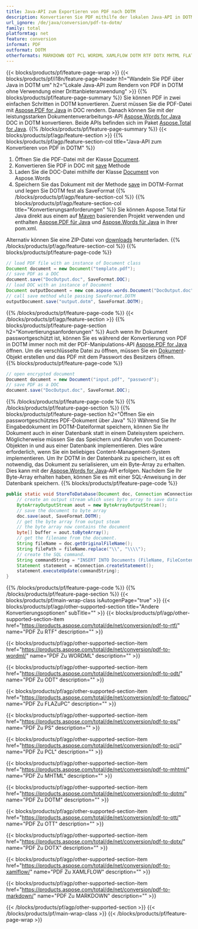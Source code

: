 ```yaml
---
title: Java-API zum Exportieren von PDF nach DOTM
description: Konvertieren Sie PDF mithilfe der lokalen Java-API in DOTM
url_ignore: /de/java/conversion/pdf-to-dotm/
family: total
platformtag: net
feature: conversion
informat: PDF
outformat: DOTM
otherformats: MARKDOWN ODT PCL WORDML XAMLFLOW DOTM RTF DOTX MHTML FLATOPC OTT PS
---
```

{{< blocks/products/pf/feature-page-wrap >}}
{{< blocks/products/pf/i18n/feature-page-header h1="Wandeln Sie PDF über Java in DOTM um" h2="Lokale Java-API zum Rendern von PDF in DOTM ohne Verwendung einer Drittanbieteranwendung" >}}
{{% blocks/products/pf/feature-page-summary %}}
Sie können PDF in zwei einfachen Schritten in DOTM konvertieren. Zuerst müssen Sie die PDF-Datei mit [Aspose.PDF for Java](https://products.aspose.com/pdf/java/) in DOC rendern. Danach können Sie mit der leistungsstarken Dokumentenverarbeitungs-API [Aspose.Words for Java](https://products.aspose.com/words/java/) DOC in DOTM konvertieren. Beide APIs befinden sich im Paket [Aspose.Total for Java](https://products.aspose.com/total/java/).
{{% /blocks/products/pf/feature-page-summary  %}}
{{< blocks/products/pf/agp/feature-section >}}
{{% blocks/products/pf/agp/feature-section-col title="Java-API zum Konvertieren von PDF in DOTM" %}}
1. Öffnen Sie die PDF-Datei mit der Klasse [Document](https://reference.aspose.com/pdf/java/com.aspose.pdf/Document).
2. Konvertieren Sie PDF in DOC mit [save](https://reference.aspose.com/pdf/java/com.aspose.pdf/Document#save-java.lang.String-com.aspose.pdf.SaveOptions- ) Methode
3. Laden Sie die DOC-Datei mithilfe der Klasse [Document](https://reference.aspose.com/words/java/com.aspose.words/Document) von Aspose.Words
4. Speichern Sie das Dokument mit der Methode [save](https://reference.aspose.com/words/java/com.aspose.words/Document#save(java.lang.String,int)) im DOTM-Format und legen Sie DOTM fest als SaveFormat
{{% /blocks/products/pf/agp/feature-section-col %}}
{{% blocks/products/pf/agp/feature-section-col title="Konvertierungsanforderungen" %}}
Sie können Aspose.Total für Java direkt aus einem auf [Maven](https://releases.aspose.com/total/java/) basierenden Projekt verwenden und enthalten [Aspose.PDF für Java](https://docs.aspose.com/pdf/java/installation/) und [Aspose.Words für Java](https://docs.aspose.com/words/java/installation/) in Ihrer pom.xml.

Alternativ können Sie eine ZIP-Datei von [downloads](https://releases.aspose.comtotal/java) herunterladen.
{{% /blocks/products/pf/agp/feature-section-col %}}
{{% blocks/products/pf/feature-page-code %}}

```java
// load PDF file with an instance of Document class
Document document = new Document("template.pdf");
// save PDF as a DOC 
document.save("DocOutput.doc", SaveFormat.DOC); 
// load DOC with an instance of Document
Document outputDocument = new com.aspose.words.Document("DocOutput.doc");
// call save method while passing SaveFormat.DOTM
outputDocument.save("output.dotm", SaveFormat.DOTM);   
```

{{% /blocks/products/pf/feature-page-code %}}
{{< /blocks/products/pf/agp/feature-section >}}
{{% blocks/products/pf/feature-page-section  h2="Konvertierungsanforderungen" %}}
Auch wenn Ihr Dokument passwortgeschützt ist, können Sie es während der Konvertierung von PDF in DOTM immer noch mit der PDF-Manipulations-API [Aspose.PDF for Java](https://docs.aspose.com/pdf/java/installation/) öffnen. Um die verschlüsselte Datei zu öffnen, müssen Sie ein [Dokument](https://reference.aspose.com/pdf/java/com.aspose.pdf/Document)-Objekt erstellen und das PDF mit dem Passwort des Besitzers öffnen.  
{{% blocks/products/pf/feature-page-code %}}

```cs
// open encrypted document
Document document = new Document("input.pdf", "password");
// save PDF as a DOC 
document.save("DocOutput.doc", SaveFormat.DOC);
```

{{% /blocks/products/pf/feature-page-code  %}}
{{% /blocks/products/pf/feature-page-section %}}
{{% blocks/products/pf/feature-page-section  h2="Öffnen Sie ein passwortgeschütztes PDF-Dokument über Java" %}}
Während Sie Ihr Eingabedokument im DOTM-Dateiformat speichern, können Sie Ihr Dokument auch in einer Datenbank statt in einem Dateisystem speichern. Möglicherweise müssen Sie das Speichern und Abrufen von Document-Objekten in und aus einer Datenbank implementieren. Dies wäre erforderlich, wenn Sie ein beliebiges Content-Management-System implementieren. Um Ihr DOTM in der Datenbank zu speichern, ist es oft notwendig, das Dokument zu serialisieren, um ein Byte-Array zu erhalten. Dies kann mit der [Aspose.Words for Java](https://products.aspose.com/words/Java/)-API erfolgen. Nachdem Sie Ihr Byte-Array erhalten haben, können Sie es mit einer SQL-Anweisung in der Datenbank speichern. 
{{% blocks/products/pf/feature-page-code %}}

```java
public static void StoreToDatabase(Document doc, Connection mConnection) throws Exception {
    // create an output stream which uses byte array to save data
    ByteArrayOutputStream aout = new ByteArrayOutputStream();
    // save the document to byte array
    doc.save(aout, SaveFormat.DOTM);
    // get the byte array from output steam
    // the byte array now contains the document
    byte[] buffer = aout.toByteArray();
    // get the filename from the document.
    String fileName = doc.getOriginalFileName();
    String filePath = fileName.replace("\\", "\\\\");
    // create the SQL command.
    String commandString = "INSERT INTO Documents (FileName, FileContent) VALUES('" + filePath + "', '" + buffer + "')";
    Statement statement = mConnection.createStatement();
    statement.executeUpdate(commandString);
}  
```

{{% /blocks/products/pf/feature-page-code  %}}
{{% /blocks/products/pf/feature-page-section %}}
{{< blocks/products/pf/main-wrap-class isAutogenPage="true" >}}
{{< blocks/products/pf/agp/other-supported-section title="Andere Konvertierungsoptionen" subTitle="" >}}
{{< blocks/products/pf/agp/other-supported-section-item href="https://products.aspose.com/total/de/net/conversion/pdf-to-rtf/" name="PDF Zu RTF" description="" >}}

{{< blocks/products/pf/agp/other-supported-section-item href="https://products.aspose.com/total/de/net/conversion/pdf-to-wordml/" name="PDF Zu WORDML" description="" >}}

{{< blocks/products/pf/agp/other-supported-section-item href="https://products.aspose.com/total/de/net/conversion/pdf-to-odt/" name="PDF Zu ODT" description="" >}}

{{< blocks/products/pf/agp/other-supported-section-item href="https://products.aspose.com/total/de/net/conversion/pdf-to-flatopc/" name="PDF Zu FLAZuPC" description="" >}}

{{< blocks/products/pf/agp/other-supported-section-item href="https://products.aspose.com/total/de/net/conversion/pdf-to-ps/" name="PDF Zu PS" description="" >}}

{{< blocks/products/pf/agp/other-supported-section-item href="https://products.aspose.com/total/de/net/conversion/pdf-to-pcl/" name="PDF Zu PCL" description="" >}}

{{< blocks/products/pf/agp/other-supported-section-item href="https://products.aspose.com/total/de/net/conversion/pdf-to-mhtml/" name="PDF Zu MHTML" description="" >}}

{{< blocks/products/pf/agp/other-supported-section-item href="https://products.aspose.com/total/de/net/conversion/pdf-to-dotm/" name="PDF Zu DOTM" description="" >}}

{{< blocks/products/pf/agp/other-supported-section-item href="https://products.aspose.com/total/de/net/conversion/pdf-to-ott/" name="PDF Zu OTT" description="" >}}

{{< blocks/products/pf/agp/other-supported-section-item href="https://products.aspose.com/total/de/net/conversion/pdf-to-dotx/" name="PDF Zu DOTX" description="" >}}

{{< blocks/products/pf/agp/other-supported-section-item href="https://products.aspose.com/total/de/net/conversion/pdf-to-xamlflow/" name="PDF Zu XAMLFLOW" description="" >}}

{{< blocks/products/pf/agp/other-supported-section-item href="https://products.aspose.com/total/de/net/conversion/pdf-to-markdown/" name="PDF Zu MARKDOWN" description="" >}}


{{< /blocks/products/pf/agp/other-supported-section >}}
{{< /blocks/products/pf/main-wrap-class >}}
{{< /blocks/products/pf/feature-page-wrap >}}